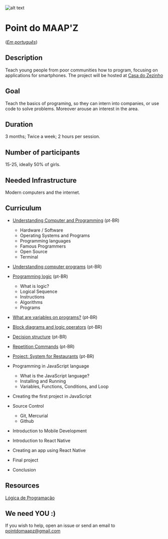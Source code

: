 ![alt text](https://s3.amazonaws.com/opensourceprojects/maapz-logo.png)
# Point do MAAP'Z 

([*Em português*](/README_pt-BR.md))
## Description

Teach young people from poor communities how to program, focusing on applications for smartphones. The project will be hosted at [Casa do Zezinho](http://casadozezinho.org.br)

## Goal

Teach the basics of programing, so they can intern into companies, or use code to solve problems. Moreover arouse an interest in the area.

## Duration

3 months; Twice a week; 2 hours per session.

## Number of participants

15-25, ideally 50% of girls.

## Needed Infrastructure 

Modern computers and the internet. 

## Curriculum

- [Understanding Computer and Programming](https://drive.google.com/file/d/0B5rJcGaAXTjVcHg2RHVmcDhNcWM/view?usp=sharing) (pt-BR)
  - Hardware / Software
  - Operating Systems and Programs
  - Programming languages
  - Famous Programmers
  - Open Source
  - Terminal
  
 - [Understanding computer programs](https://drive.google.com/open?id=0B5rJcGaAXTjVVkphUDJzeVdKOWM) (pt-BR)

- [Programming logic](https://drive.google.com/file/d/0B5rJcGaAXTjVYTBzYUFUT3BkYUk/view?usp=sharing) (pt-BR)
  - What is logic?
  - Logical Sequence
  - Instructions
  - Algorithms
  - Programs
  
- [What are variables on programs?](https://drive.google.com/open?id=0B5rJcGaAXTjVR3FjNW5LNzJtY00) (pt-BR)

- [Block diagrams and logic operators](https://drive.google.com/open?id=0B5rJcGaAXTjVb3dNNkxWWUVxSmM) (pt-BR)

- [Decision structure](https://drive.google.com/open?id=0B5rJcGaAXTjVSnhFRkhvWWE2RTA) (pt-BR)

- [Repetition Commands](https://drive.google.com/open?id=0B5rJcGaAXTjVeFVuTzhfS2piamM) (pt-BR)

- [Project: System for Restaurants](https://drive.google.com/open?id=0B5rJcGaAXTjVV05pVGJJR1BlRms) (pt-BR)

 
- Programming in JavaScript language
  - What is the JavaScript language?
  - Installing and Running
  - Variables, Functions, Conditions, and Loop

- Creating the first project in JavaScript
- Source Control
  - Git, Mercurial
  - Github
  
- Introduction to Mobile Development
- Introduction to React Native
- Creating an app using React Native
- Final project
- Conclusion

## Resources
[Lógica de Programação](http://www.inf.ufsc.br/~vania.bogorny/teaching/ine5231/Logica.pdf)

## We need YOU :) 

If you wish to help, open an issue or send an email to pointdomaapz@gmail.com
